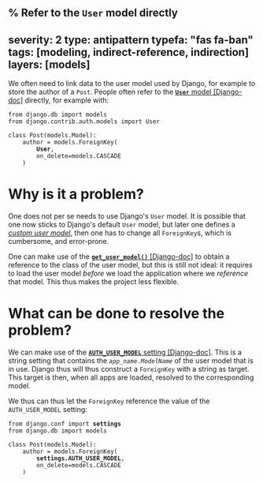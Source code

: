 % Refer to the `User` model directly
---
severity: 2
type: antipattern
typefa: "fas fa-ban"
tags: [modeling, indirect-reference, indirection]
layers: [models]
---

We often need to link data to the user model used by Django, for example to store
the author of a `Post`. People often refer to the [**`User`** model [Django-doc]](https://docs.djangoproject.com/en/dev/ref/contrib/auth/#user-model)
directly, for example with:

<pre class="python"><code>from django.db import models
from django.contrib.auth.models import User

class Post(models.Model):
    author = models.ForeignKey(
        <b>User</b>,
        on_delete=models.CASCADE
    )</code></pre>

# Why is it a problem?

One does not per se needs to use Django's `User` model. It is possible that one
now sticks to Django's default `User` model, but later one defines a [*custom
user model*](https://docs.djangoproject.com/en/3.1/topics/auth/customizing/#specifying-a-custom-user-model),
then one has to change all `ForeignKey`s, which is cumbersome, and error-prone.

One can make use of the [**`get_user_model()`** [Django-doc]](https://docs.djangoproject.com/en/dev/topics/auth/customizing/#django.contrib.auth.get_user_model)
to obtain a reference to the class of the user model, but this is still not
ideal: it requires to load the user model *before* we load the application where
we *reference* that model. This thus makes the project less flexible.

# What can be done to resolve the problem?

We can make use of the [**`AUTH_USER_MODEL`** setting [Django-doc]](https://docs.djangoproject.com/en/dev/ref/settings/#std:setting-AUTH_USER_MODEL).
This is a string setting that contains the <code><i>app_name</i>.<i>ModelName</i></code> of the
user model that is in use. Django thus will thus construct a `ForeignKey` with a
string as target. This target is then, when all apps are loaded, resolved to the
corresponding model.

We thus can thus let the `ForeignKey` reference the value of the
`AUTH_USER_MODEL` setting:

<pre class="python"><code>from django.conf import <b>settings</b>
from django.db import models

class Post(models.Model):
    author = models.ForeignKey(
        <b>settings.AUTH_USER_MODEL</b>,
        on_delete=models.CASCADE
    )</code></pre>
